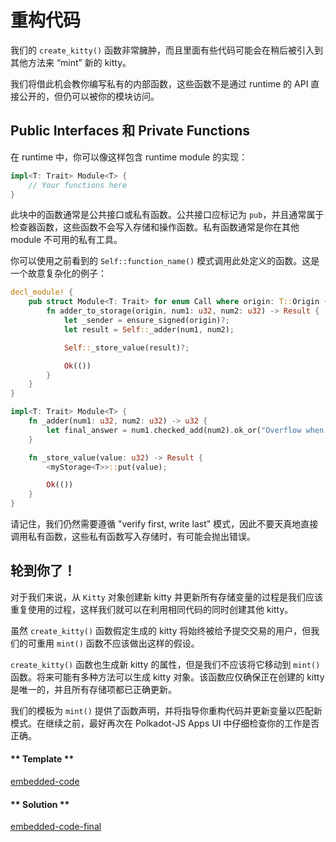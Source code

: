 # 重构代码

我们的 `create_kitty()` 函数非常臃肿，而且里面有些代码可能会在稍后被引入到其他方法来 “mint” 新的 kitty。

我们将借此机会教你编写私有的内部函数，这些函数不是通过 runtime 的 API 直接公开的，但仍可以被你的模块访问。

## Public Interfaces 和 Private Functions

在 runtime 中，你可以像这样包含 runtime module 的实现：

```rust
impl<T: Trait> Module<T> {
    // Your functions here
}
```

此块中的函数通常是公共接口或私有函数。公共接口应标记为 `pub`，并且通常属于检查器函数，这些函数不会写入存储和操作函数。私有函数通常是你在其他 module 不可用的私有工具。

你可以使用之前看到的 `Self::function_name()` 模式调用此处定义的函数。这是一个故意复杂化的例子：

```rust
decl_module! {
    pub struct Module<T: Trait> for enum Call where origin: T::Origin {
        fn adder_to_storage(origin, num1: u32, num2: u32) -> Result {
            let _sender = ensure_signed(origin)?;
            let result = Self::_adder(num1, num2);

            Self::_store_value(result)?;

            Ok(())
        }
    }
}

impl<T: Trait> Module<T> {
    fn _adder(num1: u32, num2: u32) -> u32 {
        let final_answer = num1.checked_add(num2).ok_or("Overflow when adding")?;
    }

    fn _store_value(value: u32) -> Result {
        <myStorage<T>>::put(value);

        Ok(())
    }
}
```

请记住，我们仍然需要遵循 "verify first, write last" 模式，因此不要天真地直接调用私有函数，这些私有函数写入存储时，有可能会抛出错误。

## 轮到你了！

对于我们来说，从 `Kitty` 对象创建新 kitty 并更新所有存储变量的过程是我们应该重复使用的过程，这样我们就可以在利用相同代码的同时创建其他 kitty。

虽然 `create_kitty()` 函数假定生成的 kitty 将始终被给予提交交易的用户，但我们的可重用 `mint()` 函数不应该做出这样的假设。

`create_kitty()` 函数也生成新 kitty 的属性，但是我们不应该将它移动到 `mint()` 函数。将来可能有多种方法可以生成 kitty 对象。该函数应仅确保正在创建的 kitty 是唯一的，并且所有存储项都已正确更新。

我们的模板为 `mint()` 提供了函数声明，并将指导你重构代码并更新变量以匹配新模式。在继续之前，最好再次在 Polkadot-JS Apps UI 中仔细检查你的工作是否正确。

<!-- tabs:start -->

#### ** Template **

[embedded-code](../../2/assets/2.6-template.rs ':include :type=code embed-template')

#### ** Solution **

[embedded-code-final](../../2/assets/2.6-finished-code.rs ':include :type=code embed-final')

<!-- tabs:end -->
